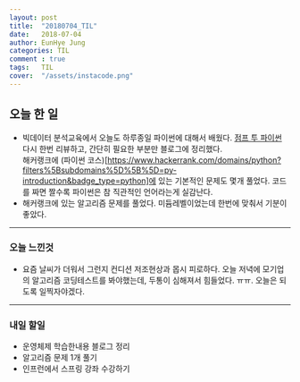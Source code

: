 ```yaml
---
layout: post
title:  "20180704_TIL"
date:   2018-07-04
author: EunHye Jung
categories: TIL
comment : true
tags:	TIL
cover:  "/assets/instacode.png"
---
```

   
## 오늘 한 일   
  
* 빅데이터 분석교육에서 오늘도 하루종일 파이썬에 대해서 배웠다. 
  [점프 투 파이썬](https://wikidocs.net/book/1) 다시 한번 리뷰하고, 간단히 필요한 부분만 블로그에 정리했다.  
  해커랭크에 (파이썬 코스)[https://www.hackerrank.com/domains/python?filters%5Bsubdomains%5D%5B%5D=py-introduction&badge_type=python]에 있는 기본적인 문제도 몇개 풀었다. 코드를 짜면 짤수록 파이썬은 참 직관적인 언어라는게 실감난다.  
* 해커랭크에 있는 알고리즘 문제를 풀었다. 미듐레벨이었는데 한번에 맞춰서 기분이 좋았다.  
  
  
- - -
   
### 오늘 느낀것
* 요즘 날씨가 더워서 그런지 컨디션 저조현상과 몹시 피로하다. 오늘 저녁에 모기업의 알고리즘 코딩테스트를 봐야했는데, 두통이 심해져서 힘들었다. ㅠㅠ.  오늘은 되도록 일찍자야겠다.  
- - -
   
### 내일 할일  
* 운영체제 학습한내용 블로그 정리  
* 알고리즘 문제 1개 풀기  
* 인프런에서 스프링 강좌 수강하기  
